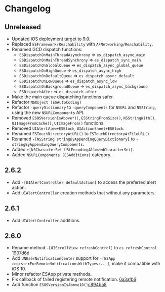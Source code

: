 # Changelog

## Unreleased

- Updated iOS deployment target to 9.0.
- Replaced `ESFramework/Reachability` with `AFNetworking/Reachability`.
- Renamed GCD dispatch functions:
    + `ESDispatchOnMainThreadAsynchrony` => `es_dispatch_async_main`
    + `ESDispatchOnMainThreadSynchrony` => `es_dispatch_sync_main`
    + `ESDispatchOnGlobalQueue` => `es_dispatch_async_global_queue`
    + `ESDispatchOnHighQueue` => `es_dispatch_async_high`
    + `ESDispatchOnDefaultQueue` => `es_dispatch_async_default`
    + `ESDispatchOnLowQueue` => `es_dispatch_async_low`
    + `ESDispatchOnBackgroundQueue` => `es_dispatch_async_background`
    + `ESDispatchAfter` => `es_dispatch_after`
- Make the main queue dispatching functions safer.
- Refactor `NSObject (ESAutoCoding)`
- Refactor `-queryDictionary` to `-queryComponents` for `NSURL` and `NSString`, using the new `NSURLComponents` API.
- Removed `ESOSVersionIsAbove*()`, `ESStringFromSize()`, `NSStringWith()`, `UIImageFromCache()`, `UIImageFrom()` functions.
- Removed `UIAlertView+ESBlock`, `UIActionSheet+ESBlock`.
- Renamed `ESTouchDirectoryAtURL()` to `ESTouchDirectoryAtFileURL()`.
- Renamed `-[NSString stringByAppendingQueryDictionary]` to `-stringByAppendingQueryComponents`.
- Added `+[NSCharacterSet URLEncodingAllowedCharacterSet]`.
- Added `NSURLComponents (ESAdditions)` category.

## 2.6.2

- Add `-[UIAlertController defaultAction]` to access the preferred alert action.
- Add `UIAlertController` creation methods that without any parameters.

## 2.6.1

- Add `UIAlertController` additions.

## 2.6.0

- Rename method `-[UIScrollView refreshControl]` to `es_refreshControl` [1907d6d](https://github.com/ElfSundae/ESFramework/commit/1907d6dfa707b61849a55ef4616bd119958538bc)
- Add `UNUserNotificationCenter` support for `-[ESApp registerForRemoteNotificationsWithTypes:...]`, make it compatible with iOS 10.
- Minor refactor ESApp private methods.
- Fix callback of failed registering remote notification. [6a3afb6](https://github.com/ElfSundae/ESFramework/commit/6a3afb664cf4c1e686f6bf981db7999ae658948f)
- Add function `ESOSVersionIsAbove10()`[c894ba8](https://github.com/ElfSundae/ESFramework/commit/c894ba87a0af29cde81373590b4918323f3bd1dd)
